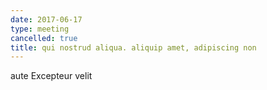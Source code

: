 ```yaml
---
date: 2017-06-17
type: meeting
cancelled: true
title: qui nostrud aliqua. aliquip amet, adipiscing non
---
```

aute Excepteur velit